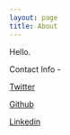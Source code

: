 ```yaml
---
layout: page
title: About
---
```


Hello.

Contact Info -

[Twitter](https://twitter.com/A_l_dan)

[Github](https://github.com/A-I-dan)

[Linkedin](https://www.linkedin.com/in/aidan-wilson-710314174/)
